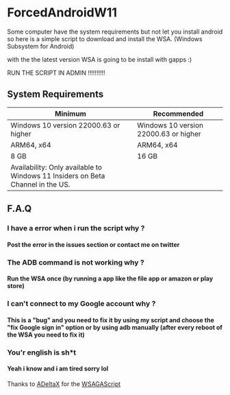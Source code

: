 # ForcedAndroidW11
Some computer have the system requirements but not let you install android so here is a simple script to download and install the WSA. (Windows Subsystem for Android)

with the the latest version WSA is going to be install with gapps :)

RUN THE SCRIPT IN ADMIN !!!!!!!!!!

## System Requirements

| Minimum      | Recommended     |
|--------------|-----------|
| Windows 10 version 22000.63 or higher | Windows 10 version 22000.63 or higher      |
| ARM64, x64 | ARM64, x64  |
| 8 GB | 16 GB  |
| Availability: Only available to Windows 11 Insiders on Beta Channel in the US. |

## F.A.Q

### I have a error when i run the script why ?
#### Post the error in the issues section or contact me on twitter

### The ADB command is not working why ?
#### Run the WSA once (by running a app like the file app or amazon or play store)

### I can't connect to my Google account why ?
#### This is a "bug" and you need to fix it by using my script and choose the "fix Google sign in" option or by using adb manually (after every reboot of the WSA you need to fix it)

### You'r english is sh*t
#### Yeah i know and i am tired sorry lol

Thanks to [ADeltaX](https://github.com/ADeltaX) for the [WSAGAScript](https://github.com/ADeltaX/WSAGAScript)
